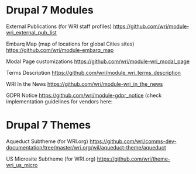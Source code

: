 Drupal 7 Modules
================

External Publications (for WRI staff profiles) https://github.com/wri/module-wri_external_pub_list

Embarq Map (map of locations for global Cities sites) https://github.com/wri/module-embarq_map

Modal Page customizations https://github.com/wri/module-wri_modal_page

Terms Description https://github.com/wri/module_wri_terms_description

WRI In the News https://github.com/wri/module-wri_in_the_news

GDPR Notice https://github.com/wri/module-gdpr_notice (check implementation guidelines for vendors here: 


Drupal 7 Themes
===============

Aqueduct Subtheme (for WRI.org) https://github.com/wri/comms-dev-documentation/tree/master/wri.org/wil/aqueduct-theme/aqueduct

US Microsite Subtheme (for WRI.org) https://github.com/wri/theme-wri_us_micro
